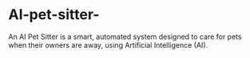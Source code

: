 # AI-pet-sitter-
An AI Pet Sitter is a smart, automated system designed to care for pets when their owners are away, using Artificial Intelligence (AI).
